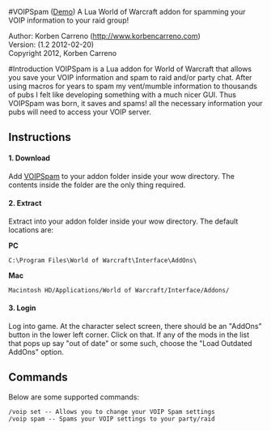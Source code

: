 #VOIPSpam ([Demo](http://korbenc.github.io/VOIPSpam/))
A Lua World of Warcraft addon for spamming your VOIP information to your raid group!

Author: Korben Carreno (http://www.korbencarreno.com)  
Version: (1.2 2012-02-20)   
Copyright 2012, Korben Carreno

#Introduction
VOIPSpam is a Lua addon for World of Warcraft that allows you save your VOIP information and spam to raid and/or party chat.
After using macros for years to spam my vent/mumble information to thousands of pubs I felt like developing something with a much nicer GUI.
Thus VOIPSpam was born, it saves and spams! all the necessary information your pubs will need to access your VOIP server. 

## Instructions

#### 1. Download
Add [VOIPSpam](https://github.com/KorbenC/VOIPSpam/archive/master.zip) to your addon folder inside your wow directory. The contents inside the folder are the only thing required.

#### 2. Extract
Extract into your addon folder inside your wow directory. The default locations are: 

**PC**
```
C:\Program Files\World of Warcraft\Interface\AddOns\
```
**Mac**
```
Macintosh HD/Applications/World of Warcraft/Interface/Addons/
```

#### 3. Login
Log into game. At the character select screen, there should be an "AddOns" button in the lower left corner. Click on that. If any of the mods in the list that pops up say "out of date" or some such, choose the "Load Outdated AddOns" option. 

## Commands
Below are some supported commands:

```
/voip set -- Allows you to change your VOIP Spam settings
/voip spam -- Spams your VOIP settings to your party/raid
```
